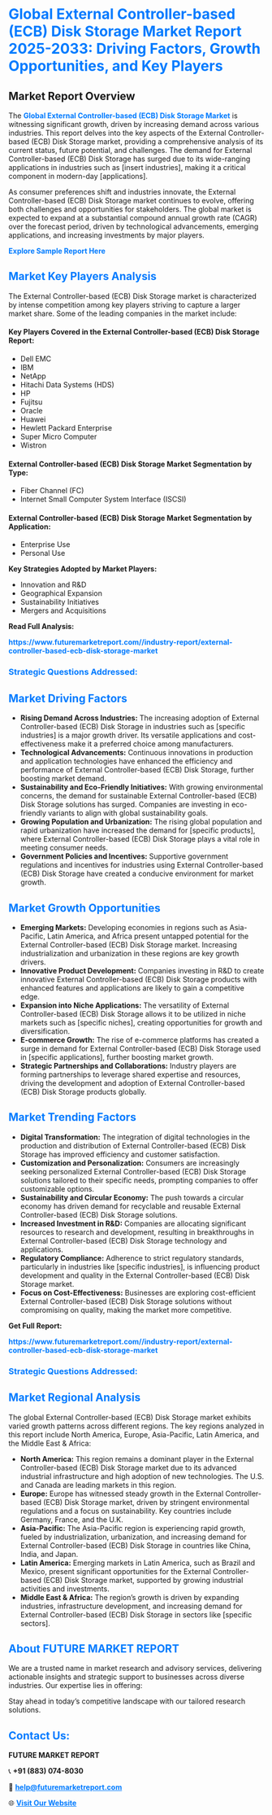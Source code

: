 <h1 style="color: #007BFF;">Global External Controller-based (ECB) Disk Storage Market Report 2025-2033: Driving Factors, Growth Opportunities, and Key Players</h1>

<section id="overview">
<h2>Market Report Overview</h2>
<p>The <a href="https://www.futuremarketreport.com//industry-report/external-controller-based-ecb-disk-storage-market" style="color: #007BFF; text-decoration: none;"><strong>Global External Controller-based (ECB) Disk Storage Market</strong></a> is witnessing significant growth, driven by increasing demand across various industries. This report delves into the key aspects of the External Controller-based (ECB) Disk Storage market, providing a comprehensive analysis of its current status, future potential, and challenges. The demand for External Controller-based (ECB) Disk Storage has surged due to its wide-ranging applications in industries such as [insert industries], making it a critical component in modern-day [applications].</p>
<p>As consumer preferences shift and industries innovate, the External Controller-based (ECB) Disk Storage market continues to evolve, offering both challenges and opportunities for stakeholders. The global market is expected to expand at a substantial compound annual growth rate (CAGR) over the forecast period, driven by technological advancements, emerging applications, and increasing investments by major players.</p>
</section>

<section id="overview">
<p><a href="https://www.futuremarketreport.com//request-sample/reportId=51357" style="color: #007BFF; text-decoration: none;"><strong>Explore Sample Report Here</strong></a></p>
</section>

<section id="key-players">
<h2 style="color: #007BFF;">Market Key Players Analysis</h2>
<p>The External Controller-based (ECB) Disk Storage market is characterized by intense competition among key players striving to capture a larger market share. Some of the leading companies in the market include:</p>
<h4>Key Players Covered in the External Controller-based (ECB) Disk Storage Report:</h4>
<ul><li>Dell EMC</li><li>IBM</li><li>NetApp</li><li>Hitachi Data Systems (HDS)</li><li>HP</li><li>Fujitsu</li><li>Oracle</li><li>Huawei</li><li>Hewlett Packard Enterprise</li><li>Super Micro Computer</li><li>Wistron</li></ul>
<h4>External Controller-based (ECB) Disk Storage Market Segmentation by Type:</h4>
<ul><li>Fiber Channel (FC)</li><li>Internet Small Computer System Interface (ISCSI)</li></ul>

<h4>External Controller-based (ECB) Disk Storage Market Segmentation by Application:</h4>
<ul><li>Enterprise Use</li><li>Personal Use</li></ul>
<p><strong>Key Strategies Adopted by Market Players:</strong></p>
<ul>
<li>Innovation and R&D</li>
<li>Geographical Expansion</li>
<li>Sustainability Initiatives</li>
<li>Mergers and Acquisitions</li>
</ul>
</section>

<section>
<p><strong>Read Full Analysis: </strong></p><a href="https://www.futuremarketreport.com//industry-report/external-controller-based-ecb-disk-storage-market" style="color: #007BFF; text-decoration: none;"><strong>https://www.futuremarketreport.com//industry-report/external-controller-based-ecb-disk-storage-market</strong></a>
<h3 style="color: #007BFF;">Strategic Questions Addressed:</h3>
</section>

<section id="driving-factors">
<h2 style="color: #007BFF;">Market Driving Factors</h2>
<ul>
<li><strong>Rising Demand Across Industries:</strong> The increasing adoption of External Controller-based (ECB) Disk Storage in industries such as [specific industries] is a major growth driver. Its versatile applications and cost-effectiveness make it a preferred choice among manufacturers.</li>
<li><strong>Technological Advancements:</strong> Continuous innovations in production and application technologies have enhanced the efficiency and performance of External Controller-based (ECB) Disk Storage, further boosting market demand.</li>
<li><strong>Sustainability and Eco-Friendly Initiatives:</strong> With growing environmental concerns, the demand for sustainable External Controller-based (ECB) Disk Storage solutions has surged. Companies are investing in eco-friendly variants to align with global sustainability goals.</li>
<li><strong>Growing Population and Urbanization:</strong> The rising global population and rapid urbanization have increased the demand for [specific products], where External Controller-based (ECB) Disk Storage plays a vital role in meeting consumer needs.</li>
<li><strong>Government Policies and Incentives:</strong> Supportive government regulations and incentives for industries using External Controller-based (ECB) Disk Storage have created a conducive environment for market growth.</li>
</ul>
</section>

<section id="growth-opportunities">
<h2 style="color: #007BFF;">Market Growth Opportunities</h2>
<ul>
<li><strong>Emerging Markets:</strong> Developing economies in regions such as Asia-Pacific, Latin America, and Africa present untapped potential for the External Controller-based (ECB) Disk Storage market. Increasing industrialization and urbanization in these regions are key growth drivers.</li>
<li><strong>Innovative Product Development:</strong> Companies investing in R&D to create innovative External Controller-based (ECB) Disk Storage products with enhanced features and applications are likely to gain a competitive edge.</li>
<li><strong>Expansion into Niche Applications:</strong> The versatility of External Controller-based (ECB) Disk Storage allows it to be utilized in niche markets such as [specific niches], creating opportunities for growth and diversification.</li>
<li><strong>E-commerce Growth:</strong> The rise of e-commerce platforms has created a surge in demand for External Controller-based (ECB) Disk Storage used in [specific applications], further boosting market growth.</li>
<li><strong>Strategic Partnerships and Collaborations:</strong> Industry players are forming partnerships to leverage shared expertise and resources, driving the development and adoption of External Controller-based (ECB) Disk Storage products globally.</li>
</ul>
</section>

<section id="trending-factors">
<h2 style="color: #007BFF;">Market Trending Factors</h2>
<ul>
<li><strong>Digital Transformation:</strong> The integration of digital technologies in the production and distribution of External Controller-based (ECB) Disk Storage has improved efficiency and customer satisfaction.</li>
<li><strong>Customization and Personalization:</strong> Consumers are increasingly seeking personalized External Controller-based (ECB) Disk Storage solutions tailored to their specific needs, prompting companies to offer customizable options.</li>
<li><strong>Sustainability and Circular Economy:</strong> The push towards a circular economy has driven demand for recyclable and reusable External Controller-based (ECB) Disk Storage solutions.</li>
<li><strong>Increased Investment in R&D:</strong> Companies are allocating significant resources to research and development, resulting in breakthroughs in External Controller-based (ECB) Disk Storage technology and applications.</li>
<li><strong>Regulatory Compliance:</strong> Adherence to strict regulatory standards, particularly in industries like [specific industries], is influencing product development and quality in the External Controller-based (ECB) Disk Storage market.</li>
<li><strong>Focus on Cost-Effectiveness:</strong> Businesses are exploring cost-efficient External Controller-based (ECB) Disk Storage solutions without compromising on quality, making the market more competitive.</li>
</ul>
</section>

<section>
<p><strong>Get Full Report: </strong></p><a href="https://www.futuremarketreport.com//industry-report/external-controller-based-ecb-disk-storage-market" style="color: #007BFF; text-decoration: none;"><strong>https://www.futuremarketreport.com//industry-report/external-controller-based-ecb-disk-storage-market</strong></a>
<h3 style="color: #007BFF;">Strategic Questions Addressed:</h3>
</section>


<section id="regional-analysis">
<h2 style="color: #007BFF;">Market Regional Analysis</h2>
<p>The global External Controller-based (ECB) Disk Storage market exhibits varied growth patterns across different regions. The key regions analyzed in this report include North America, Europe, Asia-Pacific, Latin America, and the Middle East & Africa:</p>
<ul>
<li><strong>North America:</strong> This region remains a dominant player in the External Controller-based (ECB) Disk Storage market due to its advanced industrial infrastructure and high adoption of new technologies. The U.S. and Canada are leading markets in this region.</li>
<li><strong>Europe:</strong> Europe has witnessed steady growth in the External Controller-based (ECB) Disk Storage market, driven by stringent environmental regulations and a focus on sustainability. Key countries include Germany, France, and the U.K.</li>
<li><strong>Asia-Pacific:</strong> The Asia-Pacific region is experiencing rapid growth, fueled by industrialization, urbanization, and increasing demand for External Controller-based (ECB) Disk Storage in countries like China, India, and Japan.</li>
<li><strong>Latin America:</strong> Emerging markets in Latin America, such as Brazil and Mexico, present significant opportunities for the External Controller-based (ECB) Disk Storage market, supported by growing industrial activities and investments.</li>
<li><strong>Middle East & Africa:</strong> The region’s growth is driven by expanding industries, infrastructure development, and increasing demand for External Controller-based (ECB) Disk Storage in sectors like [specific sectors].</li>
</ul>
</section>

<footer>
<h2 style="color: #007BFF;">About FUTURE MARKET REPORT</h2>
<p>We are a trusted name in market research and advisory services, delivering actionable insights and strategic support to businesses across diverse industries. Our expertise lies in offering:</p>

<p>Stay ahead in today’s competitive landscape with our tailored research solutions.</p>

<h2 style="color: #007BFF;">Contact Us:</h2>
<p><strong>FUTURE MARKET REPORT</strong></p>
<p>📞 <strong>+91 (883) 074-8030</strong></p>
<p>📧 <strong><a href="mailto:help@futuremarketreport.com" style="color: #007BFF;">help@futuremarketreport.com</a></strong></p>
<p>🌐 <strong><a href="https://www.futuremarketreport.com/" style="color: #007BFF;">Visit Our Website</a></strong></p>
</footer>